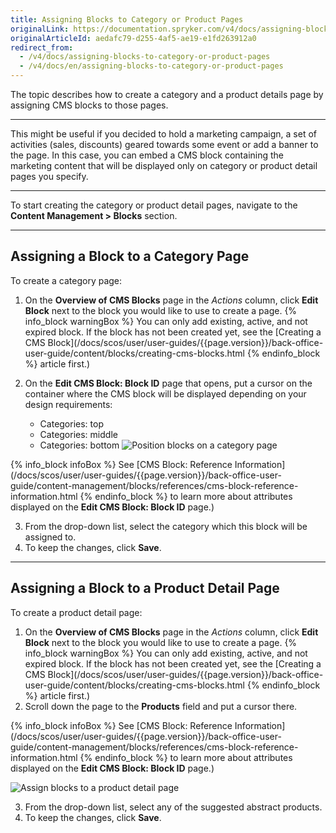 ```yaml
---
title: Assigning Blocks to Category or Product Pages
originalLink: https://documentation.spryker.com/v4/docs/assigning-blocks-to-category-or-product-pages
originalArticleId: aedafc79-d255-4af5-ae19-e1fd263912a0
redirect_from:
  - /v4/docs/assigning-blocks-to-category-or-product-pages
  - /v4/docs/en/assigning-blocks-to-category-or-product-pages
---
```


The topic describes how to create a category and a product details page by assigning CMS blocks to those pages.
***
This might be useful if you decided to hold a marketing campaign, a set of activities (sales, discounts) geared towards some event or add a banner to the page. In this case, you can embed a CMS block containing the marketing content that will be displayed only on category or product detail pages you specify.
***
To start creating the category or product detail pages, navigate to the **Content Management > Blocks** section.
***
## Assigning a Block to a Category Page
To create a category page:
1. On the **Overview of CMS Blocks** page in the _Actions_ column, click **Edit Block** next to the block you would like to use to create a page.
{% info_block warningBox %}
You can only add existing, active, and not expired block. If the block has not been created yet, see the [Creating a CMS Block](/docs/scos/user/user-guides/{{page.version}}/back-office-user-guide/content/blocks/creating-cms-blocks.html
{% endinfo_block %} article first.)
2. On the **Edit CMS Block: Block ID** page that opens, put a cursor on the container where the CMS block will be displayed depending on your design requirements:

    * Categories: top
    * Categories: middle
    * Categories: bottom
![Position blocks on a category page](https://spryker.s3.eu-central-1.amazonaws.com/docs/User+Guides/Back+Office+User+Guides/Content+Management+System/Blocks/Assigning+Blocks+to+Category+or+Product+Pages/categories-position.png) 

{% info_block infoBox %}
See  [CMS Block: Reference Information](/docs/scos/user/user-guides/{{page.version}}/back-office-user-guide/content-management/blocks/references/cms-block-reference-information.html
{% endinfo_block %}  to learn more about attributes displayed on the **Edit CMS Block: Block ID** page.)

3. From the drop-down list, select the category which this block will be assigned to.
4. To keep the changes, click **Save**.
***
## Assigning a Block to a Product Detail Page
To create a product detail page:
1. On the **Overview of CMS Blocks** page in the _Actions_ column, click **Edit Block** next to the block you would like to use to create a page.
{% info_block warningBox %}
You can only add existing, active, and not expired block. If the block has not been created yet, see the [Creating a CMS Block](/docs/scos/user/user-guides/{{page.version}}/back-office-user-guide/content/blocks/creating-cms-blocks.html
{% endinfo_block %} article first.)
2. Scroll down the page to the **Products** field and put a cursor there. 

{% info_block infoBox %}
See  [CMS Block: Reference Information](/docs/scos/user/user-guides/{{page.version}}/back-office-user-guide/content-management/blocks/references/cms-block-reference-information.html
{% endinfo_block %}  to learn more about attributes displayed on the **Edit CMS Block: Block ID** page.)

![Assign blocks to a product detail page](https://spryker.s3.eu-central-1.amazonaws.com/docs/User+Guides/Back+Office+User+Guides/Content+Management+System/Blocks/Assigning+Blocks+to+Category+or+Product+Pages/product-page-block.png) 

3. From the drop-down list, select any of the suggested abstract products.  
4. To keep the changes, click **Save**.
